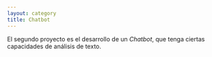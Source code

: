 ```yaml
---
layout: category
title: Chatbot
---
```


El segundo proyecto es el desarrollo de un *Chatbot*, que tenga ciertas capacidades de análisis de texto.

